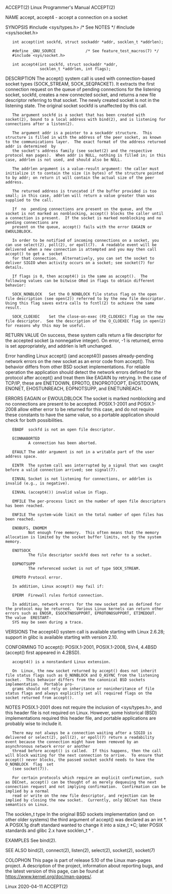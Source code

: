 ACCEPT(2)                                                                                              Linux Programmer's Manual                                                                                              ACCEPT(2)

NAME
       accept, accept4 - accept a connection on a socket

SYNOPSIS
       #include <sys/types.h>          /* See NOTES */
       #include <sys/socket.h>

       int accept(int sockfd, struct sockaddr *addr, socklen_t *addrlen);

       #define _GNU_SOURCE             /* See feature_test_macros(7) */
       #include <sys/socket.h>

       int accept4(int sockfd, struct sockaddr *addr,
                   socklen_t *addrlen, int flags);

DESCRIPTION
       The accept() system call is used with connection-based socket types (SOCK_STREAM, SOCK_SEQPACKET).  It extracts the first connection request on the queue of pending connections for the listening socket, sockfd, creates a new
       connected socket, and returns a new file descriptor referring to that socket.  The newly created socket is not in the listening state.  The original socket sockfd is unaffected by this call.

       The argument sockfd is a socket that has been created with socket(2), bound to a local address with bind(2), and is listening for connections after a listen(2).

       The argument addr is a pointer to a sockaddr structure.  This structure is filled in with the address of the peer socket, as known to the communications layer.  The exact format of the address returned addr is determined  by
       the socket's address family (see socket(2) and the respective protocol man pages).  When addr is NULL, nothing is filled in; in this case, addrlen is not used, and should also be NULL.

       The addrlen argument is a value-result argument: the caller must initialize it to contain the size (in bytes) of the structure pointed to by addr; on return it will contain the actual size of the peer address.

       The returned address is truncated if the buffer provided is too small; in this case, addrlen will return a value greater than was supplied to the call.

       If  no  pending connections are present on the queue, and the socket is not marked as nonblocking, accept() blocks the caller until a connection is present.  If the socket is marked nonblocking and no pending connections are
       present on the queue, accept() fails with the error EAGAIN or EWOULDBLOCK.

       In order to be notified of incoming connections on a socket, you can use select(2), poll(2), or epoll(7).  A readable event will be delivered when a new connection is attempted and you may then call accept() to get a  socket
       for that connection.  Alternatively, you can set the socket to deliver SIGIO when activity occurs on a socket; see socket(7) for details.

       If flags is 0, then accept4() is the same as accept().  The following values can be bitwise ORed in flags to obtain different behavior:

       SOCK_NONBLOCK   Set the O_NONBLOCK file status flag on the open file description (see open(2)) referred to by the new file descriptor.  Using this flag saves extra calls to fcntl(2) to achieve the same result.

       SOCK_CLOEXEC    Set the close-on-exec (FD_CLOEXEC) flag on the new file descriptor.  See the description of the O_CLOEXEC flag in open(2) for reasons why this may be useful.

RETURN VALUE
       On success, these system calls return a file descriptor for the accepted socket (a nonnegative integer).  On error, -1 is returned, errno is set appropriately, and addrlen is left unchanged.

   Error handling
       Linux  accept()  (and  accept4())  passes already-pending network errors on the new socket as an error code from accept().  This behavior differs from other BSD socket implementations.  For reliable operation the application
       should detect the network errors defined for the protocol after accept() and treat them like EAGAIN by retrying.  In the case of TCP/IP, these are ENETDOWN, EPROTO, ENOPROTOOPT, EHOSTDOWN, ENONET,  EHOSTUNREACH,  EOPNOTSUPP,
       and ENETUNREACH.

ERRORS
       EAGAIN or EWOULDBLOCK
              The  socket  is  marked  nonblocking  and  no connections are present to be accepted.  POSIX.1-2001 and POSIX.1-2008 allow either error to be returned for this case, and do not require these constants to have the same
              value, so a portable application should check for both possibilities.

       EBADF  sockfd is not an open file descriptor.

       ECONNABORTED
              A connection has been aborted.

       EFAULT The addr argument is not in a writable part of the user address space.

       EINTR  The system call was interrupted by a signal that was caught before a valid connection arrived; see signal(7).

       EINVAL Socket is not listening for connections, or addrlen is invalid (e.g., is negative).

       EINVAL (accept4()) invalid value in flags.

       EMFILE The per-process limit on the number of open file descriptors has been reached.

       ENFILE The system-wide limit on the total number of open files has been reached.

       ENOBUFS, ENOMEM
              Not enough free memory.  This often means that the memory allocation is limited by the socket buffer limits, not by the system memory.

       ENOTSOCK
              The file descriptor sockfd does not refer to a socket.

       EOPNOTSUPP
              The referenced socket is not of type SOCK_STREAM.

       EPROTO Protocol error.

       In addition, Linux accept() may fail if:

       EPERM  Firewall rules forbid connection.

       In addition, network errors for the new socket and as defined for the protocol may be returned.  Various Linux kernels can return other errors such as ENOSR, ESOCKTNOSUPPORT, EPROTONOSUPPORT, ETIMEDOUT.  The value  ERESTART‐
       SYS may be seen during a trace.

VERSIONS
       The accept4() system call is available starting with Linux 2.6.28; support in glibc is available starting with version 2.10.

CONFORMING TO
       accept(): POSIX.1-2001, POSIX.1-2008, SVr4, 4.4BSD (accept() first appeared in 4.2BSD).

       accept4() is a nonstandard Linux extension.

       On  Linux, the new socket returned by accept() does not inherit file status flags such as O_NONBLOCK and O_ASYNC from the listening socket.  This behavior differs from the canonical BSD sockets implementation.  Portable pro‐
       grams should not rely on inheritance or noninheritance of file status flags and always explicitly set all required flags on the socket returned from accept().

NOTES
       POSIX.1-2001 does not require the inclusion of <sys/types.h>, and this header file is not required on Linux.  However, some historical (BSD) implementations required this header file, and portable applications  are  probably
       wise to include it.

       There may not always be a connection waiting after a SIGIO is delivered or select(2), poll(2), or epoll(7) return a readability event because the connection might have been removed by an asynchronous network error or another
       thread before accept() is called.  If this happens, then the call will block waiting for the next connection to arrive.  To ensure that accept() never blocks, the passed socket sockfd needs to have the  O_NONBLOCK  flag  set
       (see socket(7)).

       For certain protocols which require an explicit confirmation, such as DECnet, accept() can be thought of as merely dequeuing the next connection request and not implying confirmation.  Confirmation can be implied by a normal
       read or write on the new file descriptor, and rejection can be implied by closing the new socket.  Currently, only DECnet has these semantics on Linux.

   The socklen_t type
       In the original BSD sockets implementation (and on other older systems) the third argument of accept() was declared as an int *.  A POSIX.1g draft standard wanted to change it into a  size_t *C;  later  POSIX  standards  and
       glibc 2.x have socklen_t * .

EXAMPLES
       See bind(2).

SEE ALSO
       bind(2), connect(2), listen(2), select(2), socket(2), socket(7)

COLOPHON
       This page is part of release 5.10 of the Linux man-pages project.  A description of the project, information about reporting bugs, and the latest version of this page, can be found at https://www.kernel.org/doc/man-pages/.

Linux                                                                                                          2020-04-11                                                                                                     ACCEPT(2)
